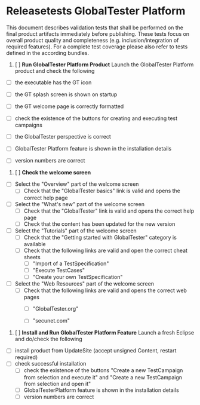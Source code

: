 Releasetests GlobalTester Platform
=====================
This document describes validation tests that shall be performed on the final product artifacts immediately before publishing. These tests focus on overall product quality and completeness (e.g. inclusion/integration of required features). For a complete test coverage please also refer to tests defined in the according bundles.

1. [ ] __Run GlobalTester Platform Product__
Launch the GlobalTester Platform product and check the following
 - [ ] the executable has the GT icon
 - [ ] the GT splash screen is shown on startup
 - [ ] the GT welcome page is correctly formatted
 - [ ] check the existence of the buttons for creating and executing test campaigns
 - [ ] the GlobalTester perspective is correct
 - [ ] GlobalTester Platform feature is shown in the installation details
 - [ ] version numbers are correct


1. [ ] __Check the welcome screen__  
 - [ ] Select the "Overview" part of the welcome screen
     - [ ] Check that the "GlobalTester basics" link is valid and opens the correct help page
 - [ ] Select the "What's new" part of the welcome screen
     - [ ] Check that the "GlobalTester" link is valid and opens the correct help page
     - [ ] Check that the content has been updated for the new version
 - [ ] Select the "Tutorials" part of the welcome screen
     - [ ] Check that the "Getting started with GlobalTester" category is available
     - [ ] Check that the following links are valid and open the correct cheat sheets
         - [ ] "Import of a TestSpecification"
         - [ ] "Execute TestCases"
         - [ ] "Create your own TestSpecification"
 - [ ] Select the "Web Resources" part of the welcome screen
     - [ ] Check that the following links are valid and opens the correct web pages
         - [ ] "GlobalTester.org"
         - [ ] "secunet.com"
         

1. [ ] __Install and Run GlobalTester Platform Feature__ 
Launch a fresh Eclipse and do/check the following
 - [ ] install product from UpdateSite (accept unsigned Content, restart required)
 - [ ] check successful installation
     - [ ] check the existence of the buttons "Create a new TestCampaign from selection and execute it"
           and "Create a new TestCampaign from selection and open it"
     - [ ] GlobalTesterPlatform feature is shown in the installation details
     - [ ] version numbers are correct

<p style="page-break-after: always"/>
